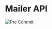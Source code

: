 # Mailer API
[![Pre Commit](https://github.com/GSaiki26/mailer-api/actions/workflows/pre-commit.yaml/badge.svg)](https://github.com/GSaiki26/mailer-api/actions/workflows/pre-commit.yaml)
